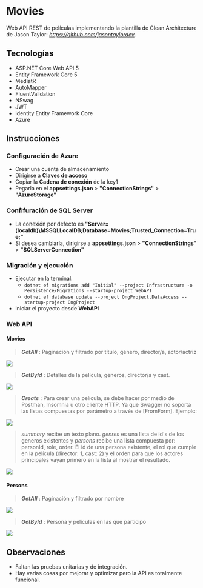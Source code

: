 # Movies
Web API REST de películas implementando la plantilla de Clean Architecture de Jason Taylor: _https://github.com/jasontaylordev_.

## Tecnologías
* ASP.NET Core Web API 5
* Entity Framework Core 5
* MediatR
* AutoMapper
* FluentValidation
* NSwag
* JWT
* Identity Entity Framework Core
* Azure

## Instrucciones

### Configuración de Azure
* Crear una cuenta de almacenamiento
* Dirigirse a **Claves de acceso**
* Copiar la **Cadena de conexión** de la key1
* Pegarla en el **appsettings.json** > **"ConnectionStrings"** > **"AzureStorage"**


### Confifuración de SQL Server
* La conexión por defecto es **"Server=(localdb)\\MSSQLLocalDB;Database=Movies;Trusted_Connection=True;"**
* Si desea cambiarla, dirigirse a **appsettings.json** > **"ConnectionStrings"** > **"SQLServerConnection"**


### Migración y ejecución
* Ejecutar en la terminal:
  * `dotnet ef migrations add "Initial" --project Infrastructure -o Persistence/Migrations --startup-project WebAPI`
  * `dotnet ef database update --project OngProject.DataAccess --startup-project OngProject`
* Iniciar el proyecto desde **WebAPI**


### Web API
#### Movies
> _**GetAll**_ : Paginación y filtrado por título, género, director/a, actor/actriz 
<img src="https://user-images.githubusercontent.com/66186644/143806620-26bfaba8-e345-41d9-b4ab-dce05e44aa4a.png"/>

> _**GetById**_ : Detalles de la película, generos, director/a y cast.
<img src="https://user-images.githubusercontent.com/66186644/143934045-96450615-49ec-456f-8dd3-a5643e7e2822.png"/>

> _**Create**_ : Para crear una película, se debe hacer por medio de Postman, Insomnia u otro cliente HTTP. Ya que Swagger no soporta las listas compuestas por parámetro a través de [FromForm]. Ejemplo:
<img src="https://user-images.githubusercontent.com/66186644/143937486-ea7001b3-18c6-4348-a7bb-fa84a52650f2.png"/>

> _summary_ recibe un texto plano. _genres_ es una lista de id's de los generos existentes y _persons_ recibe una lista compuesta por: personId, role, order. El id de una persona existente, el rol que cumple en la película (director: 1, cast: 2) y el orden para que los actores principales vayan primero en la lista al mostrar el resultado.
<img src="https://user-images.githubusercontent.com/66186644/143938645-7c0a2a4a-1c52-42bb-a77d-411f518a4009.png"/>

#### Persons
> _**GetAll**_ : Paginación y filtrado por nombre
<img src="https://user-images.githubusercontent.com/66186644/143806277-3490bd3f-98e1-4482-bb3c-94aa43843782.png"/>

> _**GetById**_ : Persona y películas en las que participo
<img src="https://user-images.githubusercontent.com/66186644/143807476-5551ddd1-2785-4970-9d7c-a3e262680d9c.png"/>


## Observaciones
* Faltan las pruebas unitarias y de integración.
* Hay varias cosas por mejorar y optimizar pero la API es totalmente funcional.
